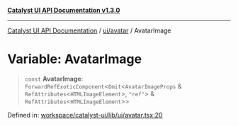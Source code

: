 [**Catalyst UI API Documentation v1.3.0**](../../../README.md)

---

[Catalyst UI API Documentation](../../../README.md) / [ui/avatar](../README.md) / AvatarImage

# Variable: AvatarImage

> `const` **AvatarImage**: `ForwardRefExoticComponent`\<`Omit`\<`AvatarImageProps` & `RefAttributes`\<`HTMLImageElement`\>, `"ref"`\> & `RefAttributes`\<`HTMLImageElement`\>\>

Defined in: [workspace/catalyst-ui/lib/ui/avatar.tsx:20](https://github.com/TheBranchDriftCatalyst/catalyst-ui/blob/main/lib/ui/avatar.tsx#L20)

